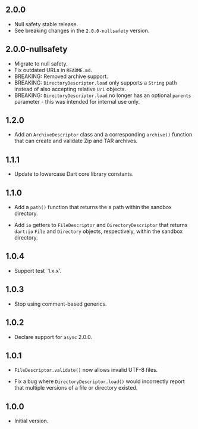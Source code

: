 ## 2.0.0

* Null safety stable release.
* See breaking changes in the `2.0.0-nullsafety` version.

## 2.0.0-nullsafety

* Migrate to null safety.
* Fix outdated URLs in `README.md`.
* BREAKING: Removed archive support.
* BREAKING: `DirectoryDescriptor.load` only supports a `String` path instead of
  also accepting relative `Uri` objects.
* BREAKING: `DirectoryDescriptor.load` no longer has an optional `parents`
  parameter - this was intended for internal use only.

## 1.2.0

* Add an `ArchiveDescriptor` class and a corresponding `archive()` function that
  can create and validate Zip and TAR archives.

## 1.1.1

* Update to lowercase Dart core library constants.

## 1.1.0

* Add a `path()` function that returns the a path within the sandbox directory.

* Add `io` getters to `FileDescriptor` and `DirectoryDescriptor` that returns
  `dart:io` `File` and `Directory` objects, respectively, within the sandbox
  directory.

## 1.0.4

* Support test `1.x.x'.

## 1.0.3

* Stop using comment-based generics.

## 1.0.2

* Declare support for `async` 2.0.0.

## 1.0.1

* `FileDescriptor.validate()` now allows invalid UTF-8 files.

* Fix a bug where `DirectoryDescriptor.load()` would incorrectly report that
  multiple versions of a file or directory existed.

## 1.0.0

* Initial version.
